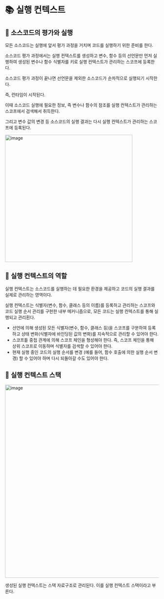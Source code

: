 # 📚 실행 컨텍스트

## 🎀 소스코드의 평가와 실행

모든 소스코드는 실행에 앞서 평가 과정을 거치며 코드를 실행하기 위한 준비를 한다.

소스코드 평가 과정에서는 실행 컨텍스트를 생성하고 변수, 함수 등의 선언문만 먼저 실행하여 생성된 변수나 함수 식별자를 키로 실행 컨텍스트가 관리하는 스코프에 등록한다.

소스코드 평가 과정이 끝나면 선언문을 제외한 소스코드가 순차적으로 실행되기 시작한다.

즉, 런타임이 시작된다.

이때 소스코드 실행에 필요한 정보, 즉 변수나 함수의 참조를 실행 컨텍스트가 관리하는 스코프에서 검색해서 취득한다.

그리고 변수 값의 변경 등 소스코드의 실행 결과는 다시 실행 컨텍스트가 관리하는 스코프에 등록된다.

<img width="417" alt="image" src="https://github.com/mingzzi96/js-deep-dive-study/assets/134386378/13e0b7e5-cfb8-4e53-bd0f-ed26860e3d60">


## 🎀 실행 컨텍스트의 역할

실행 컨텍스트는 소스코드를 실행하는 데 필요한 환경을 제공하고 코드의 실행 결과를 실제로 관리하는 영역이다.

실행 컨텍스트는 식별자(변수, 함수, 클래스 등의 이름)를 등록하고 관리하는 스코프와 코드 실행 순서 관리를 구현한 내부 메커니즘으로, 모든 코드는 실행 컨텍스트를 통해 실행되고 관리횐다.

- 선언에 의해 생성된 모든 식별자(변수, 함수, 클래스 등)을 스코프를 구분하여 등록하고 상태 변화(식별자에 바인딩된 값의 변화)를 지속적으로 관리할 수 있어야 한다.
- 스코프틑 중첩 관계에 의해 스코프 체인을 형성해야 한다. 즉, 스코프 체인을 통해 상위 스코프로 이동하며 식별자를 검색할 수 있어야 한다.
- 현재 실행 중인 코드의 실행 순서를 변경 (예를 들어, 함수 호출에 의한 실행 순서 변경) 할 수 있어야 하며 다시 되돌아갈 수도 있어야 한다.


## 🎀 실행 컨텍스트 스택

<img width="633" alt="image" src="https://github.com/mingzzi96/js-deep-dive-study/assets/134386378/755e0f23-d016-40a8-8726-16191c236a6a">

생성된 실행 컨텍스트는 스택 자료구조로 관리된다. 이를 실행 컨텍스트 스택이라고 부른다.

